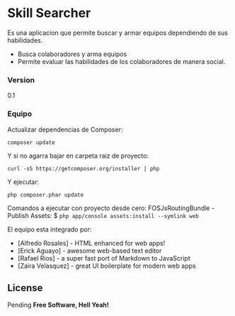 # Skill Searcher
Es una aplicacion que permite buscar y armar equipos dependiendo de sus habilidades.
  - Busca colaboradores y arma equipos
  - Permite evaluar las habilidades de los colaboradores de manera social.
### Version
0.1
### Equipo

Actualizar dependencias de Composer:

```composer update```

Y si no agarra bajar en carpeta raiz de proyecto:

```curl -sS https://getcomposer.org/installer | php```

Y ejecutar:

```php composer.phar update```

Comandos a ejecutar con proyecto desde cero:
FOSJsRoutingBundle - Publish Assets: $ 
```php app/console assets:install --symlink web```

El equipo esta integrado por:

* [Alfredo Rosales] - HTML enhanced for web apps!
* [Erick Aguayo] - awesome web-based text editor
* [Rafael Rios] - a super fast port of Markdown to JavaScript
* [Zaira Velasquez] - great UI boilerplate for modern web apps

License
----
Pending
**Free Software, Hell Yeah!**


